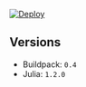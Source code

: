 [![Deploy](https://www.herokucdn.com/deploy/button.svg)](https://heroku.com/deploy)

## Versions

* Buildpack: `0.4`
* Julia: `1.2.0`
